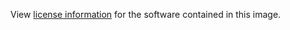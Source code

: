 View [license information](https://github.com/ClickHouse/ClickHouse/blob/master/LICENSE) for the software contained in this image.
